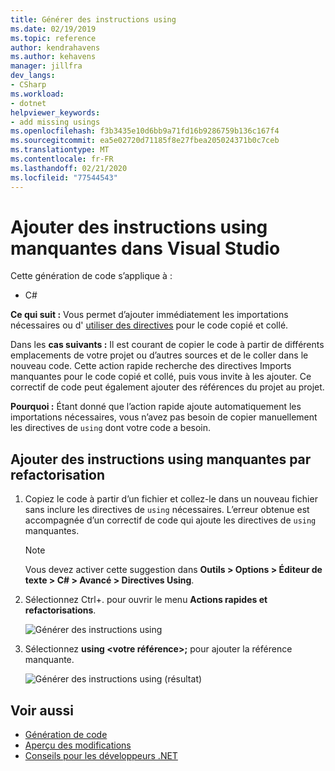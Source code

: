 ```yaml
---
title: Générer des instructions using
ms.date: 02/19/2019
ms.topic: reference
author: kendrahavens
ms.author: kehavens
manager: jillfra
dev_langs:
- CSharp
ms.workload:
- dotnet
helpviewer_keywords:
- add missing usings
ms.openlocfilehash: f3b3435e10d6bb9a71fd16b9286759b136c167f4
ms.sourcegitcommit: ea5e02720d71185f8e27fbea205024371b0c7ceb
ms.translationtype: MT
ms.contentlocale: fr-FR
ms.lasthandoff: 02/21/2020
ms.locfileid: "77544543"
---
```

# <a name="add-missing-usings-in-visual-studio"></a>Ajouter des instructions using manquantes dans Visual Studio

Cette génération de code s’applique à :

- C#

**Ce qui suit :** Vous permet d’ajouter immédiatement les importations nécessaires ou d' [utiliser des directives](/dotnet/csharp/language-reference/keywords/using-directive) pour le code copié et collé.

Dans les **cas suivants :** Il est courant de copier le code à partir de différents emplacements de votre projet ou d’autres sources et de le coller dans le nouveau code. Cette action rapide recherche des directives Imports manquantes pour le code copié et collé, puis vous invite à les ajouter. Ce correctif de code peut également ajouter des références du projet au projet.

**Pourquoi :** Étant donné que l’action rapide ajoute automatiquement les importations nécessaires, vous n’avez pas besoin de copier manuellement les directives de `using` dont votre code a besoin.

## <a name="add-missing-usings-refactoring"></a>Ajouter des instructions using manquantes par refactorisation

1. Copiez le code à partir d’un fichier et collez-le dans un nouveau fichier sans inclure les directives de `using` nécessaires. L’erreur obtenue est accompagnée d’un correctif de code qui ajoute les directives de `using` manquantes.

    > [!NOTE]
    > Vous devez activer cette suggestion dans **Outils > Options > Éditeur de texte > C# > Avancé > Directives Using**.

2. Sélectionnez Ctrl+. pour ouvrir le menu **Actions rapides et refactorisations**.

    ![Générer des instructions using](media/generate-using-codefix.png)

3. Sélectionnez **using \<votre référence\>;** pour ajouter la référence manquante.

    ![Générer des instructions using (résultat)](media/generate-using-result.png)

## <a name="see-also"></a>Voir aussi

- [Génération de code](../code-generation-in-visual-studio.md)
- [Aperçu des modifications](../../ide/preview-changes.md)
- [Conseils pour les développeurs .NET](../csharp-developer-productivity.md)
